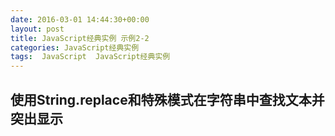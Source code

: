 ```yaml
---
date: 2016-03-01 14:44:30+00:00
layout: post
title: JavaScript经典实例 示例2-2
categories: JavaScript经典实例
tags:  JavaScript  JavaScript经典实例
---
```


使用String.replace和特殊模式在字符串中查找文本并突出显示
----------------

<html xmlns="http://www.w3.org/1999/xhtml">
    <head>
        <title>Searching for strings</title>
        <style>
            #searchSubmit
            {
                background-color: #ff0;
                width: 200px;
                text-align: center;
                padding: 10px;
                border: 2px inset #ccc;
            }
            
            .found
            {
                background-color: #ff0;
            }
            
        </style>
        <script>
        //<![CDATA[
            
            window.onload = function() {
                document.getElementById('searchSubmit').onclick = doSearch;
            }
            
            function doSearch() {
                
                // 获取模式
                var pattern = document.getElementById('pattern').value,
                    re = new RegExp(pattern,'g'),
                
                // 获取字符串
                    searchString = document.getElementById('incoming').value,
                
                // 替换
                    resultString = searchString.replace(re,'<span class="found">$&</span>');
                
                // 插入到页面
                document.getElementById('searchResult').innerHTML = resultString;
            }
            
        //--><!]]>
        </script>
    </head>
    <body>
        <form id="textsearch">
            <textarea id="incoming" cols="100" rows="10">
            </textarea>
            <p>
                Search pattern: <input id="pattern" type="text" />
            </p>
        </form>
        <p id="searchSubmit">Search for pattern</p>
        <div id="searchResult"></div>
    </body>
</html>


源码如下：

{% highlight yaml %} 
<!DOCTYPE html>
<html xmlns="http://www.w3.org/1999/xhtml">
    <head>
        <title>Searching for strings</title>
        <style>
            #searchSubmit
            {
                background-color: #ff0;
                width: 200px;
                text-align: center;
                padding: 10px;
                border: 2px inset #ccc;
            }
            
            .found
            {
                background-color: #ff0;
            }
            
        </style>
        <script>
        //<![CDATA[
            
            window.onload = function() {
                document.getElementById('searchSubmit').onclick = doSearch;
            }
            
            function doSearch() {
                
                // 获取模式
                var pattern = document.getElementById('pattern').value,
                    re = new RegExp(pattern,'g'),
                
                // 获取字符串
                    searchString = document.getElementById('incoming').value,
                
                // 替换
                    resultString = searchString.replace(re,'<span class="found">$&</span>');
                
                // 插入到页面
                document.getElementById('searchResult').innerHTML = resultString;
            }
            
        //--><!]]>
        </script>
    </head>
    <body>
        <form id="textsearch">
            <textarea id="incoming" cols="100" rows="10">
            </textarea>
            <p>
                Search pattern: <input id="pattern" type="text" />
            </p>
        </form>
        <p id="searchSubmit">Search for pattern</p>
        <div id="searchResult"></div>
    </body>
</html>
{% endhighlight %}